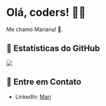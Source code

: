# Olá, coders! 👋🌸

Me chamo Mariana! 💖.

## 🌸 Estatísticas do GitHub

[![](https://github-readme-stats.vercel.app/api?username=xmarimarquesh&show_icons=true&theme=pink)](https://github.com/xmarimarquesh)

## 💖 Entre em Contato

- LinkedIn: [Mari](https://br.linkedin.com/in/mariana-hipolito-386810300)
